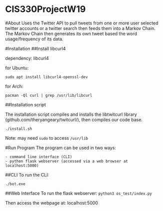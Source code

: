 # CIS330ProjectW19


#About 
Uses the Twitter API to pull tweets from one or more user selected twitter accounts or a twitter search then feeds them into a Markov Chain. The Markov Chain then generates its own tweet based the word usage/frequency of its data.

#Installation
##Install libcurl4 

dependency: libcurl4

for Ubuntu:

`sudo apt install libcurl4-openssl-dev`

for Arch:

`pacman -Ql curl | grep /usr/lib/libcurl`

##Installation script

The installation script compiles and installs the libtwitcurl library (github.com/theryangeary/twitcurl/), then compiles our code base.

`./install.sh`

Note: may need `sudo` to access `/usr/lib`

#Run Program
The program can be used in two ways: 

    - command line interface (CLI)
    - python flask webserver (accessed via a web browser at localhost:5000)

##CLI
To run the CLI:

`./bot.exe`

##Web Interface
To run the flask webserver:
`python3 os_test/index.py`

Then access the webpage at:
localhost:5000